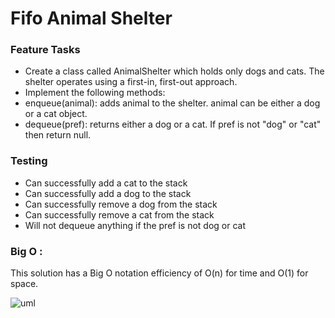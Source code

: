 # Fifo Animal Shelter

### Feature Tasks
* Create a class called AnimalShelter which holds only dogs and cats. The shelter operates using a first-in, first-out approach.
* Implement the following methods:
* enqueue(animal): adds animal to the shelter. animal can be either a dog or a cat object.
* dequeue(pref): returns either a dog or a cat. If pref is not "dog" or "cat" then return null.

### Testing
* Can successfully add a cat to the stack
* Can successfully add a dog to the stack
* Can successfully remove a dog from the stack
* Can successfully remove a cat from the stack
* Will not dequeue anything if the pref is not dog or cat

### Big O :
This solution has a Big O notation efficiency of O(n) for time and O(1) for space.



![uml](assest/code12.jpeg)